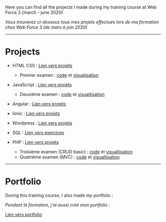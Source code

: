 Here you can find all the projects I made during my training course at Web Force 3 (march - june 2020)

*Vous trouverez ci-dessous tous mes projets effectués lors de ma formation chez Web Force 3 (de mars à juin 2020)*

---
# Projects

- HTML CSS : [Lien vers projets](https://github.com/mgandrille/webForce3-Formation/tree/Projets-HTML-CSS-JS/Projets%20HTML%20CSS%20JS)
  * Premier examen : [code](https://github.com/mgandrille/webForce3-Formation/tree/master/Projets%20HTML%20CSS%20JS/Exam%20du%2013%20mars%202020) et [visualisation](https://marie-webforce3.000webhostapp.com/exam1/)

- JavaScript : [Lien vers projets](https://github.com/mgandrille/webForce3-Formation/tree/Projets-HTML-CSS-JS/Projets%20HTML%20CSS%20JS/JS)
  * Deuxième examen : [code](https://github.com/mgandrille/webForce3-Formation/tree/master/Projets%20HTML%20CSS%20JS/Exam%20du%2030%20mars%202020) et [visualtisation](https://marie-webforce3.000webhostapp.com/exam2/)

- Angular : [Lien vers projets](https://github.com/mgandrille/webForce3-Formation/tree/Projets-HTML-CSS-JS/Projets%20Angular%202)

- Ionic  : [Lien vers projets](https://github.com/mgandrille/webForce3-Formation/tree/Projets-HTML-CSS-JS/Projets%20Ionic/photo-gallery)

- Wordpress : [Lien vers projets](https://github.com/mgandrille/wordpress)

- SQL : [Lien vers exercices](https://github.com/mgandrille/webForce3-Formation/tree/Projets-HTML-CSS-JS/SQL)

- PHP : [Lien vers projets](https://github.com/mgandrille/webForce3-coursPhp)
  * Troisième examen (CRUD basic) : [code](https://github.com/mgandrille/wf3PHPevaluation3) et [visualtisation](https://marie-webforce3.000webhostapp.com/exam3/)
  * Quatrième examen (MVC) : [code](https://github.com/mgandrille/wf3PHPevaluation4) et [visualtisation](https://marie-webforce3.000webhostapp.com/exam4/)
  

---
# Portfolio

During this training course, I also made my portfolio :

*Pendant la formation, j'ai aussi créé mon portfolio :*

[Lien vers portfolio](https://github.com/mgandrille/Portfolio)
